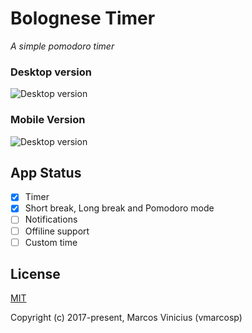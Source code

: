 
# Bolognese Timer

*A simple pomodoro timer*

### Desktop version 
![Desktop version](https://github.com/vmarcosp/bolognese-timer/blob/master/screenshots/desktop-version.jpg)

### Mobile Version <br/>
![Desktop version](https://github.com/vmarcosp/bolognese-timer/blob/master/screenshots/mobile.jpg)

## App Status
- [X] Timer
- [X] Short break, Long break and Pomodoro mode
- [ ] Notifications
- [ ] Offiline support
- [ ] Custom time

## License

[MIT](http://opensource.org/licenses/MIT)

Copyright (c) 2017-present, Marcos Vinicius (vmarcosp)
